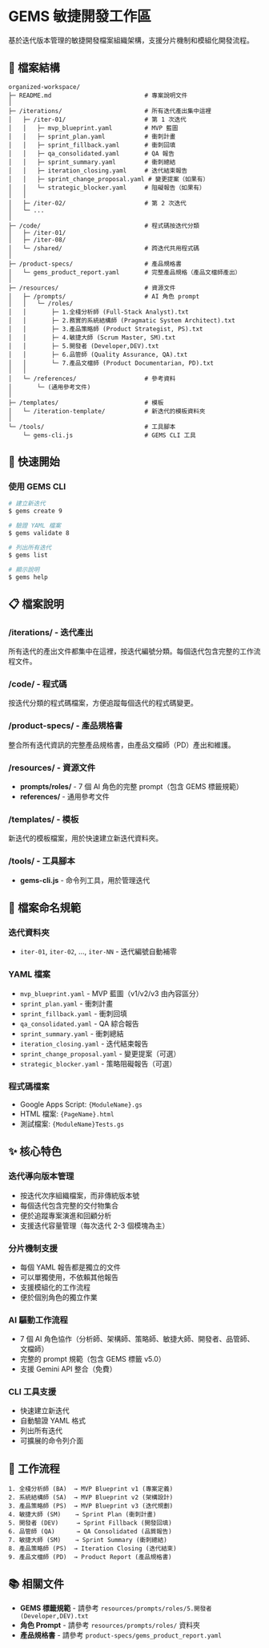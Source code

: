 # GEMS 敏捷開發工作區

基於迭代版本管理的敏捷開發檔案組織架構，支援分片機制和模組化開發流程。

## 📁 檔案結構

```
organized-workspace/
├─ README.md                          # 專案說明文件
│
├─ /iterations/                       # 所有迭代產出集中這裡
│   ├─ /iter-01/                      # 第 1 次迭代
│   │   ├─ mvp_blueprint.yaml         # MVP 藍圖
│   │   ├─ sprint_plan.yaml           # 衝刺計畫
│   │   ├─ sprint_fillback.yaml       # 衝刺回填
│   │   ├─ qa_consolidated.yaml       # QA 報告
│   │   ├─ sprint_summary.yaml        # 衝刺總結
│   │   ├─ iteration_closing.yaml     # 迭代結束報告
│   │   ├─ sprint_change_proposal.yaml # 變更提案（如果有）
│   │   └─ strategic_blocker.yaml     # 阻礙報告（如果有）
│   │
│   ├─ /iter-02/                      # 第 2 次迭代
│   └─ ...
│
├─ /code/                             # 程式碼按迭代分類
│   ├─ /iter-01/
│   ├─ /iter-08/
│   └─ /shared/                       # 跨迭代共用程式碼
│
├─ /product-specs/                    # 產品規格書
│   └─ gems_product_report.yaml       # 完整產品規格（產品文檔師產出）
│
├─ /resources/                        # 資源文件
│   ├─ /prompts/                      # AI 角色 prompt
│   │   └─ /roles/
│   │       ├─ 1.全棧分析師 (Full-Stack Analyst).txt
│   │       ├─ 2.務實的系統結構師 (Pragmatic System Architect).txt
│   │       ├─ 3.產品策略師 (Product Strategist, PS).txt
│   │       ├─ 4.敏捷大師 (Scrum Master, SM).txt
│   │       ├─ 5.開發者 (Developer,DEV).txt
│   │       ├─ 6.品管師 (Quality Assurance, QA).txt
│   │       └─ 7.產品文檔師 (Product Documentarian, PD).txt
│   │
│   └─ /references/                   # 參考資料
│       └─ (通用參考文件)
│
├─ /templates/                        # 模板
│   └─ /iteration-template/           # 新迭代的模板資料夾
│
└─ /tools/                            # 工具腳本
    └─ gems-cli.js                    # GEMS CLI 工具
```

## 🚀 快速開始

### 使用 GEMS CLI

```bash
# 建立新迭代
$ gems create 9

# 驗證 YAML 檔案
$ gems validate 8

# 列出所有迭代
$ gems list

# 顯示說明
$ gems help
```

## 📋 檔案說明

### /iterations/ - 迭代產出
所有迭代的產出文件都集中在這裡，按迭代編號分類。每個迭代包含完整的工作流程文件。

### /code/ - 程式碼
按迭代分類的程式碼檔案，方便追蹤每個迭代的程式碼變更。

### /product-specs/ - 產品規格書
整合所有迭代資訊的完整產品規格書，由產品文檔師（PD）產出和維護。

### /resources/ - 資源文件
- **prompts/roles/** - 7 個 AI 角色的完整 prompt（包含 GEMS 標籤規範）
- **references/** - 通用參考文件

### /templates/ - 模板
新迭代的模板檔案，用於快速建立新迭代資料夾。

### /tools/ - 工具腳本
- **gems-cli.js** - 命令列工具，用於管理迭代

## 📝 檔案命名規範

### 迭代資料夾
- `iter-01`, `iter-02`, ..., `iter-NN` - 迭代編號自動補零

### YAML 檔案
- `mvp_blueprint.yaml` - MVP 藍圖（v1/v2/v3 由內容區分）
- `sprint_plan.yaml` - 衝刺計畫
- `sprint_fillback.yaml` - 衝刺回填
- `qa_consolidated.yaml` - QA 綜合報告
- `sprint_summary.yaml` - 衝刺總結
- `iteration_closing.yaml` - 迭代結束報告
- `sprint_change_proposal.yaml` - 變更提案（可選）
- `strategic_blocker.yaml` - 策略阻礙報告（可選）

### 程式碼檔案
- Google Apps Script: `{ModuleName}.gs`
- HTML 檔案: `{PageName}.html`
- 測試檔案: `{ModuleName}Tests.gs`

## ✨ 核心特色

### 迭代導向版本管理
- 按迭代次序組織檔案，而非傳統版本號
- 每個迭代包含完整的交付物集合
- 便於追蹤專案演進和回顧分析
- 支援迭代容量管理（每次迭代 2-3 個模塊為主）

### 分片機制支援
- 每個 YAML 報告都是獨立的文件
- 可以單獨使用，不依賴其他報告
- 支援模組化的工作流程
- 便於個別角色的獨立作業

### AI 驅動工作流程
- 7 個 AI 角色協作（分析師、架構師、策略師、敏捷大師、開發者、品管師、文檔師）
- 完整的 prompt 規範（包含 GEMS 標籤 v5.0）
- 支援 Gemini API 整合（免費）

### CLI 工具支援
- 快速建立新迭代
- 自動驗證 YAML 格式
- 列出所有迭代
- 可擴展的命令列介面

## 🔄 工作流程

```
1. 全棧分析師 (BA)  → MVP Blueprint v1 (專案定義)
2. 系統結構師 (SA)  → MVP Blueprint v2 (架構設計)
3. 產品策略師 (PS)  → MVP Blueprint v3 (迭代規劃)
4. 敏捷大師 (SM)    → Sprint Plan (衝刺計畫)
5. 開發者 (DEV)     → Sprint Fillback (開發回填)
6. 品管師 (QA)      → QA Consolidated (品質報告)
7. 敏捷大師 (SM)    → Sprint Summary (衝刺總結)
8. 產品策略師 (PS)  → Iteration Closing (迭代結束)
9. 產品文檔師 (PD)  → Product Report (產品規格書)
```

## 📚 相關文件

- **GEMS 標籤規範** - 請參考 `resources/prompts/roles/5.開發者 (Developer,DEV).txt`
- **角色 Prompt** - 請參考 `resources/prompts/roles/` 資料夾
- **產品規格書** - 請參考 `product-specs/gems_product_report.yaml`